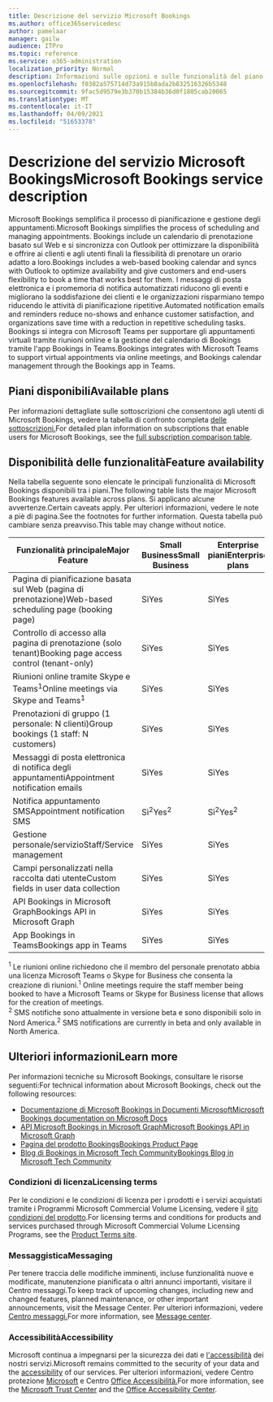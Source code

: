 ```yaml
---
title: Descrizione del servizio Microsoft Bookings
ms.author: office365servicedesc
author: pamelaar
manager: gailw
audience: ITPro
ms.topic: reference
ms.service: o365-administration
localization_priority: Normal
description: Informazioni sulle opzioni e sulle funzionalità del piano disponibili in Microsoft Bookings.
ms.openlocfilehash: f0382a575714d73a915b8ada2b832516326b5348
ms.sourcegitcommit: 9fac5d9579e3b370b15384b36d0f1805cab20065
ms.translationtype: MT
ms.contentlocale: it-IT
ms.lasthandoff: 04/09/2021
ms.locfileid: "51653378"
---
```

# <a name="microsoft-bookings-service-description"></a><span data-ttu-id="cb218-103">Descrizione del servizio Microsoft Bookings</span><span class="sxs-lookup"><span data-stu-id="cb218-103">Microsoft Bookings service description</span></span>

<span data-ttu-id="cb218-104">Microsoft Bookings semplifica il processo di pianificazione e gestione degli appuntamenti.</span><span class="sxs-lookup"><span data-stu-id="cb218-104">Microsoft Bookings simplifies the process of scheduling and managing appointments.</span></span> <span data-ttu-id="cb218-105">Bookings include un calendario di prenotazione basato sul Web e si sincronizza con Outlook per ottimizzare la disponibilità e offrire ai clienti e agli utenti finali la flessibilità di prenotare un orario adatto a loro.</span><span class="sxs-lookup"><span data-stu-id="cb218-105">Bookings includes a web-based booking calendar and syncs with Outlook to optimize availability and give customers and end-users flexibility to book a time that works best for them.</span></span> <span data-ttu-id="cb218-106">I messaggi di posta elettronica e i promemoria di notifica automatizzati riducono gli eventi e migliorano la soddisfazione dei clienti e le organizzazioni risparmiano tempo riducendo le attività di pianificazione ripetitive.</span><span class="sxs-lookup"><span data-stu-id="cb218-106">Automated notification emails and reminders reduce no-shows and enhance customer satisfaction, and organizations save time with a reduction in repetitive scheduling tasks.</span></span> <span data-ttu-id="cb218-107">Bookings si integra con Microsoft Teams per supportare gli appuntamenti virtuali tramite riunioni online e la gestione del calendario di Bookings tramite l'app Bookings in Teams.</span><span class="sxs-lookup"><span data-stu-id="cb218-107">Bookings integrates with Microsoft Teams to support virtual appointments via online meetings, and Bookings calendar management through the Bookings app in Teams.</span></span>

## <a name="available-plans"></a><span data-ttu-id="cb218-108">Piani disponibili</span><span class="sxs-lookup"><span data-stu-id="cb218-108">Available plans</span></span>

<span data-ttu-id="cb218-109">Per informazioni dettagliate sulle sottoscrizioni che consentono agli utenti di Microsoft Bookings, vedere la tabella di confronto completa [delle sottoscrizioni.](https://go.microsoft.com/fwlink/?linkid=2139145)</span><span class="sxs-lookup"><span data-stu-id="cb218-109">For detailed plan information on subscriptions that enable users for Microsoft Bookings, see the  [full subscription comparison table](https://go.microsoft.com/fwlink/?linkid=2139145).</span></span>

## <a name="feature-availability"></a><span data-ttu-id="cb218-110">Disponibilità delle funzionalità</span><span class="sxs-lookup"><span data-stu-id="cb218-110">Feature availability</span></span>

<span data-ttu-id="cb218-111">Nella tabella seguente sono elencate le principali funzionalità di Microsoft Bookings disponibili tra i piani.</span><span class="sxs-lookup"><span data-stu-id="cb218-111">The following table lists the major Microsoft Bookings features available across plans.</span></span> <span data-ttu-id="cb218-112">Si applicano alcune avvertenze.</span><span class="sxs-lookup"><span data-stu-id="cb218-112">Certain caveats apply.</span></span> <span data-ttu-id="cb218-113">Per ulteriori informazioni, vedere le note a piè di pagina.</span><span class="sxs-lookup"><span data-stu-id="cb218-113">See the footnotes for further information.</span></span> <span data-ttu-id="cb218-114">Questa tabella può cambiare senza preavviso.</span><span class="sxs-lookup"><span data-stu-id="cb218-114">This table may change without notice.</span></span>

| <span data-ttu-id="cb218-115">Funzionalità principale</span><span class="sxs-lookup"><span data-stu-id="cb218-115">Major Feature</span></span> | <span data-ttu-id="cb218-116">Small Business</span><span class="sxs-lookup"><span data-stu-id="cb218-116">Small Business</span></span> | <span data-ttu-id="cb218-117">Enterprise piani</span><span class="sxs-lookup"><span data-stu-id="cb218-117">Enterprise plans</span></span> | <span data-ttu-id="cb218-118">GCC</span><span class="sxs-lookup"><span data-stu-id="cb218-118">GCC</span></span> | <span data-ttu-id="cb218-119">GCC-High</span><span class="sxs-lookup"><span data-stu-id="cb218-119">GCC-High</span></span> | <span data-ttu-id="cb218-120">DOD</span><span class="sxs-lookup"><span data-stu-id="cb218-120">DOD</span></span> | <span data-ttu-id="cb218-121">Istruzione</span><span class="sxs-lookup"><span data-stu-id="cb218-121">Education</span></span> |
| --- | --- | --- | --- | --- | --- | --- |
| <span data-ttu-id="cb218-122">Pagina di pianificazione basata sul Web (pagina di prenotazione)</span><span class="sxs-lookup"><span data-stu-id="cb218-122">Web-based scheduling page (booking page)</span></span> | <span data-ttu-id="cb218-123">Sì</span><span class="sxs-lookup"><span data-stu-id="cb218-123">Yes</span></span> | <span data-ttu-id="cb218-124">Sì</span><span class="sxs-lookup"><span data-stu-id="cb218-124">Yes</span></span> | <span data-ttu-id="cb218-125">Sì</span><span class="sxs-lookup"><span data-stu-id="cb218-125">Yes</span></span> | <span data-ttu-id="cb218-126">No</span><span class="sxs-lookup"><span data-stu-id="cb218-126">No</span></span> | <span data-ttu-id="cb218-127">No</span><span class="sxs-lookup"><span data-stu-id="cb218-127">No</span></span> | <span data-ttu-id="cb218-128">Sì</span><span class="sxs-lookup"><span data-stu-id="cb218-128">Yes</span></span> |
| <span data-ttu-id="cb218-129">Controllo di accesso alla pagina di prenotazione (solo tenant)</span><span class="sxs-lookup"><span data-stu-id="cb218-129">Booking page access control (tenant-only)</span></span> | <span data-ttu-id="cb218-130">Sì</span><span class="sxs-lookup"><span data-stu-id="cb218-130">Yes</span></span> | <span data-ttu-id="cb218-131">Sì</span><span class="sxs-lookup"><span data-stu-id="cb218-131">Yes</span></span> | <span data-ttu-id="cb218-132">Sì</span><span class="sxs-lookup"><span data-stu-id="cb218-132">Yes</span></span> | <span data-ttu-id="cb218-133">No</span><span class="sxs-lookup"><span data-stu-id="cb218-133">No</span></span> | <span data-ttu-id="cb218-134">No</span><span class="sxs-lookup"><span data-stu-id="cb218-134">No</span></span> | <span data-ttu-id="cb218-135">Sì</span><span class="sxs-lookup"><span data-stu-id="cb218-135">Yes</span></span> |
| <span data-ttu-id="cb218-136">Riunioni online tramite Skype e Teams<sup>1</sup></span><span class="sxs-lookup"><span data-stu-id="cb218-136">Online meetings via Skype and Teams<sup>1</sup></span></span> <br/> | <span data-ttu-id="cb218-137">Sì</span><span class="sxs-lookup"><span data-stu-id="cb218-137">Yes</span></span> | <span data-ttu-id="cb218-138">Sì</span><span class="sxs-lookup"><span data-stu-id="cb218-138">Yes</span></span> | <span data-ttu-id="cb218-139">Sì</span><span class="sxs-lookup"><span data-stu-id="cb218-139">Yes</span></span> | <span data-ttu-id="cb218-140">No</span><span class="sxs-lookup"><span data-stu-id="cb218-140">No</span></span> | <span data-ttu-id="cb218-141">No</span><span class="sxs-lookup"><span data-stu-id="cb218-141">No</span></span> | <span data-ttu-id="cb218-142">Sì</span><span class="sxs-lookup"><span data-stu-id="cb218-142">Yes</span></span> |
| <span data-ttu-id="cb218-143">Prenotazioni di gruppo (1 personale: N clienti)</span><span class="sxs-lookup"><span data-stu-id="cb218-143">Group bookings (1 staff: N customers)</span></span> | <span data-ttu-id="cb218-144">Sì</span><span class="sxs-lookup"><span data-stu-id="cb218-144">Yes</span></span> | <span data-ttu-id="cb218-145">Sì</span><span class="sxs-lookup"><span data-stu-id="cb218-145">Yes</span></span> | <span data-ttu-id="cb218-146">Sì</span><span class="sxs-lookup"><span data-stu-id="cb218-146">Yes</span></span> | <span data-ttu-id="cb218-147">No</span><span class="sxs-lookup"><span data-stu-id="cb218-147">No</span></span> | <span data-ttu-id="cb218-148">No</span><span class="sxs-lookup"><span data-stu-id="cb218-148">No</span></span> | <span data-ttu-id="cb218-149">Sì</span><span class="sxs-lookup"><span data-stu-id="cb218-149">Yes</span></span> |
| <span data-ttu-id="cb218-150">Messaggi di posta elettronica di notifica degli appuntamenti</span><span class="sxs-lookup"><span data-stu-id="cb218-150">Appointment notification emails</span></span> | <span data-ttu-id="cb218-151">Sì</span><span class="sxs-lookup"><span data-stu-id="cb218-151">Yes</span></span> | <span data-ttu-id="cb218-152">Sì</span><span class="sxs-lookup"><span data-stu-id="cb218-152">Yes</span></span> | <span data-ttu-id="cb218-153">Sì</span><span class="sxs-lookup"><span data-stu-id="cb218-153">Yes</span></span> | <span data-ttu-id="cb218-154">No</span><span class="sxs-lookup"><span data-stu-id="cb218-154">No</span></span> | <span data-ttu-id="cb218-155">No</span><span class="sxs-lookup"><span data-stu-id="cb218-155">No</span></span> | <span data-ttu-id="cb218-156">Sì</span><span class="sxs-lookup"><span data-stu-id="cb218-156">Yes</span></span> |
| <span data-ttu-id="cb218-157">Notifica appuntamento SMS</span><span class="sxs-lookup"><span data-stu-id="cb218-157">Appointment notification SMS</span></span> | <span data-ttu-id="cb218-158">Sì<sup>2</sup></span><span class="sxs-lookup"><span data-stu-id="cb218-158">Yes<sup>2</sup></span></span> <br/> | <span data-ttu-id="cb218-159">Sì<sup>2</sup></span><span class="sxs-lookup"><span data-stu-id="cb218-159">Yes<sup>2</sup></span></span> <br/> | <span data-ttu-id="cb218-160">Sì<sup>2</sup></span><span class="sxs-lookup"><span data-stu-id="cb218-160">Yes<sup>2</sup></span></span> <br/> | <span data-ttu-id="cb218-161">No</span><span class="sxs-lookup"><span data-stu-id="cb218-161">No</span></span> | <span data-ttu-id="cb218-162">No</span><span class="sxs-lookup"><span data-stu-id="cb218-162">No</span></span> | <span data-ttu-id="cb218-163">Sì</span><span class="sxs-lookup"><span data-stu-id="cb218-163">Yes</span></span> |
| <span data-ttu-id="cb218-164">Gestione personale/servizio</span><span class="sxs-lookup"><span data-stu-id="cb218-164">Staff/Service management</span></span> | <span data-ttu-id="cb218-165">Sì</span><span class="sxs-lookup"><span data-stu-id="cb218-165">Yes</span></span> | <span data-ttu-id="cb218-166">Sì</span><span class="sxs-lookup"><span data-stu-id="cb218-166">Yes</span></span> | <span data-ttu-id="cb218-167">Sì</span><span class="sxs-lookup"><span data-stu-id="cb218-167">Yes</span></span> | <span data-ttu-id="cb218-168">No</span><span class="sxs-lookup"><span data-stu-id="cb218-168">No</span></span> | <span data-ttu-id="cb218-169">No</span><span class="sxs-lookup"><span data-stu-id="cb218-169">No</span></span> | <span data-ttu-id="cb218-170">Sì</span><span class="sxs-lookup"><span data-stu-id="cb218-170">Yes</span></span> |
| <span data-ttu-id="cb218-171">Campi personalizzati nella raccolta dati utente</span><span class="sxs-lookup"><span data-stu-id="cb218-171">Custom fields in user data collection</span></span> | <span data-ttu-id="cb218-172">Sì</span><span class="sxs-lookup"><span data-stu-id="cb218-172">Yes</span></span> | <span data-ttu-id="cb218-173">Sì</span><span class="sxs-lookup"><span data-stu-id="cb218-173">Yes</span></span> | <span data-ttu-id="cb218-174">Sì</span><span class="sxs-lookup"><span data-stu-id="cb218-174">Yes</span></span> | <span data-ttu-id="cb218-175">No</span><span class="sxs-lookup"><span data-stu-id="cb218-175">No</span></span> | <span data-ttu-id="cb218-176">No</span><span class="sxs-lookup"><span data-stu-id="cb218-176">No</span></span> | <span data-ttu-id="cb218-177">Sì</span><span class="sxs-lookup"><span data-stu-id="cb218-177">Yes</span></span> |
| <span data-ttu-id="cb218-178">API Bookings in Microsoft Graph</span><span class="sxs-lookup"><span data-stu-id="cb218-178">Bookings API in Microsoft Graph</span></span> | <span data-ttu-id="cb218-179">Sì</span><span class="sxs-lookup"><span data-stu-id="cb218-179">Yes</span></span> | <span data-ttu-id="cb218-180">Sì</span><span class="sxs-lookup"><span data-stu-id="cb218-180">Yes</span></span> | <span data-ttu-id="cb218-181">No</span><span class="sxs-lookup"><span data-stu-id="cb218-181">No</span></span> | <span data-ttu-id="cb218-182">No</span><span class="sxs-lookup"><span data-stu-id="cb218-182">No</span></span> | <span data-ttu-id="cb218-183">No</span><span class="sxs-lookup"><span data-stu-id="cb218-183">No</span></span> | <span data-ttu-id="cb218-184">Sì</span><span class="sxs-lookup"><span data-stu-id="cb218-184">Yes</span></span> |
| <span data-ttu-id="cb218-185">App Bookings in Teams</span><span class="sxs-lookup"><span data-stu-id="cb218-185">Bookings app in Teams</span></span> | <span data-ttu-id="cb218-186">Sì</span><span class="sxs-lookup"><span data-stu-id="cb218-186">Yes</span></span> | <span data-ttu-id="cb218-187">Sì</span><span class="sxs-lookup"><span data-stu-id="cb218-187">Yes</span></span> | <span data-ttu-id="cb218-188">No</span><span class="sxs-lookup"><span data-stu-id="cb218-188">No</span></span> | <span data-ttu-id="cb218-189">No</span><span class="sxs-lookup"><span data-stu-id="cb218-189">No</span></span> | <span data-ttu-id="cb218-190">No</span><span class="sxs-lookup"><span data-stu-id="cb218-190">No</span></span> | <span data-ttu-id="cb218-191">Sì</span><span class="sxs-lookup"><span data-stu-id="cb218-191">Yes</span></span> |

<span data-ttu-id="cb218-192"><sup>1</sup> Le riunioni online richiedono che il membro del personale prenotato abbia una licenza Microsoft Teams o Skype for Business che consenta la creazione di riunioni.</span><span class="sxs-lookup"><span data-stu-id="cb218-192"><sup>1</sup> Online meetings require the staff member being booked to have a Microsoft Teams or Skype for Business license that allows for the creation of meetings.</span></span>
<br/><span data-ttu-id="cb218-193"><sup>2</sup> SMS notifiche sono attualmente in versione beta e sono disponibili solo in Nord America.</span><span class="sxs-lookup"><span data-stu-id="cb218-193"><sup>2</sup> SMS notifications are currently in beta and only available in North America.</span></span>

## <a name="learn-more"></a><span data-ttu-id="cb218-194">Ulteriori informazioni</span><span class="sxs-lookup"><span data-stu-id="cb218-194">Learn more</span></span>

<span data-ttu-id="cb218-195">Per informazioni tecniche su Microsoft Bookings, consultare le risorse seguenti:</span><span class="sxs-lookup"><span data-stu-id="cb218-195">For technical information about Microsoft Bookings, check out the following resources:</span></span>

- [<span data-ttu-id="cb218-196">Documentazione di Microsoft Bookings in Documenti Microsoft</span><span class="sxs-lookup"><span data-stu-id="cb218-196">Microsoft Bookings documentation on Microsoft Docs</span></span>](/microsoft-365/bookings/bookings-overview?view=o365-worldwide)
- [<span data-ttu-id="cb218-197">API Microsoft Bookings in Microsoft Graph</span><span class="sxs-lookup"><span data-stu-id="cb218-197">Microsoft Bookings API in Microsoft Graph</span></span>](/graph/api/resources/booking-api-overview?view=graph-rest-beta)
- [<span data-ttu-id="cb218-198">Pagina del prodotto Bookings</span><span class="sxs-lookup"><span data-stu-id="cb218-198">Bookings Product Page</span></span>](https://www.microsoft.com/microsoft-365/business/scheduling-and-booking-app)
- [<span data-ttu-id="cb218-199">Blog di Bookings in Microsoft Tech Community</span><span class="sxs-lookup"><span data-stu-id="cb218-199">Bookings Blog in Microsoft Tech Community</span></span>](https://techcommunity.microsoft.com/t5/microsoft-bookings-blog/bg-p/Office365BusinessAppsBlog)

### <a name="licensing-terms"></a><span data-ttu-id="cb218-200">Condizioni di licenza</span><span class="sxs-lookup"><span data-stu-id="cb218-200">Licensing terms</span></span>

<span data-ttu-id="cb218-201">Per le condizioni e le condizioni di licenza per i prodotti e i servizi acquistati tramite i Programmi Microsoft Commercial Volume Licensing, vedere il [sito condizioni del prodotto](https://www.microsoft.com/microsoft-365).</span><span class="sxs-lookup"><span data-stu-id="cb218-201">For licensing terms and conditions for products and services purchased through Microsoft Commercial Volume Licensing Programs, see the [Product Terms site](https://www.microsoft.com/microsoft-365).</span></span>

### <a name="messaging"></a><span data-ttu-id="cb218-202">Messaggistica</span><span class="sxs-lookup"><span data-stu-id="cb218-202">Messaging</span></span>

<span data-ttu-id="cb218-203">Per tenere traccia delle modifiche imminenti, incluse funzionalità nuove e modificate, manutenzione pianificata o altri annunci importanti, visitare il Centro messaggi.</span><span class="sxs-lookup"><span data-stu-id="cb218-203">To keep track of upcoming changes, including new and changed features, planned maintenance, or other important announcements, visit the Message Center.</span></span> <span data-ttu-id="cb218-204">Per ulteriori informazioni, vedere [Centro messaggi.](/microsoft-365/admin/manage/message-center)</span><span class="sxs-lookup"><span data-stu-id="cb218-204">For more information, see [Message center](/microsoft-365/admin/manage/message-center).</span></span>

### <a name="accessibility"></a><span data-ttu-id="cb218-205">Accessibilità</span><span class="sxs-lookup"><span data-stu-id="cb218-205">Accessibility</span></span>

<span data-ttu-id="cb218-206">Microsoft continua a impegnarsi per la sicurezza dei dati e [l'accessibilità](https://www.microsoft.com/trust-center/compliance/accessibility) dei nostri servizi.</span><span class="sxs-lookup"><span data-stu-id="cb218-206">Microsoft remains committed to the security of your data and the [accessibility](https://www.microsoft.com/trust-center/compliance/accessibility) of our services.</span></span> <span data-ttu-id="cb218-207">Per ulteriori informazioni, vedere Centro protezione [Microsoft](https://www.microsoft.com/trust-center) e Centro [Office Accessibilità.](https://support.office.com/article/ecab0fcf-d143-4fe8-a2ff-6cd596bddc6d)</span><span class="sxs-lookup"><span data-stu-id="cb218-207">For more information, see the [Microsoft Trust Center](https://www.microsoft.com/trust-center) and the [Office Accessibility Center](https://support.office.com/article/ecab0fcf-d143-4fe8-a2ff-6cd596bddc6d).</span></span>